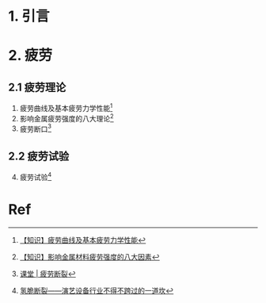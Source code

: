 # 1. 引言 


# 2. 疲劳
## 2.1 疲劳理论 
1. 疲劳曲线及基本疲劳力学性能[^1]
2. 影响金属疲劳强度的八大理论[^2]
3. 疲劳断口[^3]
## 2.2 疲劳试验 
4. 疲劳试验[^4]

# Ref 

[^1]: [【知识】疲劳曲线及基本疲劳力学性能](https://mp.weixin.qq.com/s/0_ffMvALYv1sbU5KBR-1Tg)
[^2]: [【知识】影响金属材料疲劳强度的八大因素](https://mp.weixin.qq.com/s/T74KxCnYM0TEpxRRSjg8Uw)
[^3]: [课堂 | 疲劳断裂](https://mp.weixin.qq.com/s/V2-1ZnIWlpZaIpCIRJqOjA)
[^4]: [氢脆断裂——演艺设备行业不得不跨过的一道坎](https://mp.weixin.qq.com/s/raxgR7md2ZW7t5p_CfTR4A)

